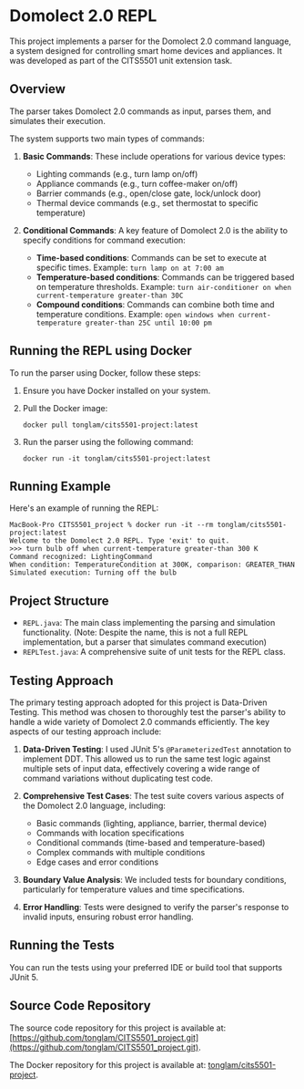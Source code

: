 # Domolect 2.0 REPL

This project implements a parser for the Domolect 2.0 command language, a system designed for controlling smart home
devices and appliances. It was developed as part of the CITS5501 unit extension task.

## Overview

The parser takes Domolect 2.0 commands as input, parses them, and simulates their execution.

The system supports two main types of commands:

1. **Basic Commands**: These include operations for various device types:
    - Lighting commands (e.g., turn lamp on/off)
    - Appliance commands (e.g., turn coffee-maker on/off)
    - Barrier commands (e.g., open/close gate, lock/unlock door)
    - Thermal device commands (e.g., set thermostat to specific temperature)

2. **Conditional Commands**: A key feature of Domolect 2.0 is the ability to specify conditions for command execution:
    - **Time-based conditions**: Commands can be set to execute at specific times.
      Example: `turn lamp on at 7:00 am`
    - **Temperature-based conditions**: Commands can be triggered based on temperature thresholds.
      Example: `turn air-conditioner on when current-temperature greater-than 30C`
    - **Compound conditions**: Commands can combine both time and temperature conditions.
      Example: `open windows when current-temperature greater-than 25C until 10:00 pm`

## Running the REPL using Docker

To run the parser using Docker, follow these steps:

1. Ensure you have Docker installed on your system.

2. Pull the Docker image:
   ```
   docker pull tonglam/cits5501-project:latest
   ```

3. Run the parser using the following command:
   ```
   docker run -it tonglam/cits5501-project:latest
   ```

## Running Example

Here's an example of running the REPL:

```shell
MacBook-Pro CITS5501_project % docker run -it --rm tonglam/cits5501-project:latest
Welcome to the Domolect 2.0 REPL. Type 'exit' to quit.
>>> turn bulb off when current-temperature greater-than 300 K
Command recognized: LightingCommand
When condition: TemperatureCondition at 300K, comparison: GREATER_THAN
Simulated execution: Turning off the bulb
```

## Project Structure

- `REPL.java`: The main class implementing the parsing and simulation functionality. (Note: Despite the name, this is
  not a full REPL implementation, but a parser that simulates command execution)
- `REPLTest.java`: A comprehensive suite of unit tests for the REPL class.

## Testing Approach

The primary testing approach adopted for this project is Data-Driven Testing. This method was chosen to thoroughly test
the parser's ability to handle a wide variety of Domolect 2.0 commands efficiently. The key aspects of our testing
approach include:

1. **Data-Driven Testing**: I used JUnit 5's `@ParameterizedTest` annotation to implement DDT. This allowed us to run
   the same test logic against multiple sets of input data, effectively covering a wide range of command variations
   without duplicating test code.

2. **Comprehensive Test Cases**: The test suite covers various aspects of the Domolect 2.0 language, including:
    - Basic commands (lighting, appliance, barrier, thermal device)
    - Commands with location specifications
    - Conditional commands (time-based and temperature-based)
    - Complex commands with multiple conditions
    - Edge cases and error conditions

3. **Boundary Value Analysis**: We included tests for boundary conditions, particularly for temperature values and time
   specifications.

4. **Error Handling**: Tests were designed to verify the parser's response to invalid inputs, ensuring robust error
   handling.

## Running the Tests

You can run the tests using your preferred IDE or build tool that
supports JUnit 5.

## Source Code Repository

The source code repository for this project is available
at: [https://github.com/tonglam/CITS5501_project.git](https://github.com/tonglam/CITS5501_project.git).

The Docker repository for this project is available at: [tonglam/cits5501-project](https://hub.docker.com/repository/docker/tonglam/cits5501-project/general).
